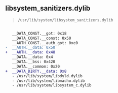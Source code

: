 ## libsystem_sanitizers.dylib

> `/usr/lib/system/libsystem_sanitizers.dylib`

```diff

   __DATA_CONST.__got: 0x18
   __DATA_CONST.__const: 0x50
   __AUTH_CONST.__auth_got: 0xc0
-  __AUTH.__data: 0x50
+  __AUTH.__data: 0x48
   __DATA.__data: 0x4
   __DATA.__bss: 0x420
   __DATA.__common: 0x20
+  __DATA_DIRTY.__data: 0x8
   - /usr/lib/system/libdyld.dylib
   - /usr/lib/system/libmacho.dylib
   - /usr/lib/system/libsystem_c.dylib

```
